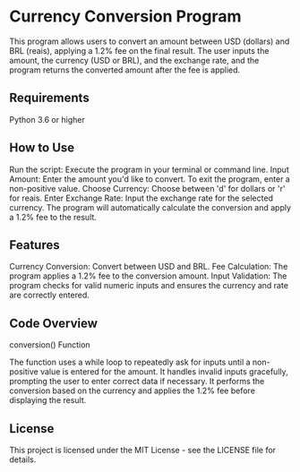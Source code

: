 # Currency Conversion Program

This program allows users to convert an amount between USD (dollars) and BRL (reais), applying a 1.2% fee on the final result. The user inputs the amount, the currency (USD or BRL), and the exchange rate, and the program returns the converted amount after the fee is applied.

## Requirements

Python 3.6 or higher

## How to Use

Run the script: Execute the program in your terminal or command line.
Input Amount: Enter the amount you'd like to convert. To exit the program, enter a non-positive value.
Choose Currency: Choose between 'd' for dollars or 'r' for reais.
Enter Exchange Rate: Input the exchange rate for the selected currency. The program will automatically calculate the conversion and apply a 1.2% fee to the result.

## Features

Currency Conversion: Convert between USD and BRL.
Fee Calculation: The program applies a 1.2% fee to the conversion amount.
Input Validation: The program checks for valid numeric inputs and ensures the currency and rate are correctly entered.

## Code Overview

conversion() Function

The function uses a while loop to repeatedly ask for inputs until a non-positive value is entered for the amount.
It handles invalid inputs gracefully, prompting the user to enter correct data if necessary.
It performs the conversion based on the currency and applies the 1.2% fee before displaying the result.

## License

This project is licensed under the MIT License - see the LICENSE file for details.
